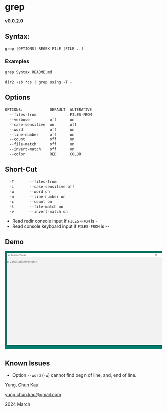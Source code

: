 # grep
**v0.0.2.0**

## Syntax:
```
grep [OPTIONS] REGEX FILE [FILE ..]
```

### Examples
```
grep Syntax README.md

dir2 -sb *cs | grep using -T -
```

## Options
```
OPTIONS:            DEFAULT  ALTERATIVE
  --files-from               FILES-FROM
  --verbose         off      on
  --case-sensitive  on       off
  --word            off      on
  --line-number     off      on
  --count           off      on
  --file-match      off      on
  --invert-match    off      on
  --color           RED      COLOR
```
## Short-Cut
```
  -T       --files-from
  -i       --case-sensitive off
  -w       --word on
  -n       --line-number on
  -c       --count on
  -l       --file-match on
  -v       --invert-match on
```
* Read redir console input if ```FILES-FROM``` is -
* Read console keyboard input if ```FILES-FROM``` is --

## Demo

![Color Feature](https://raw.githubusercontent.com/ck-yung/grep/master/images/help.gif)

## Known Issues
* Option ```--word``` (```-w```) cannot find begin of line, and, end of line.

Yung, Chun Kau

<yung.chun.kau@gmail.com>

2024 March
